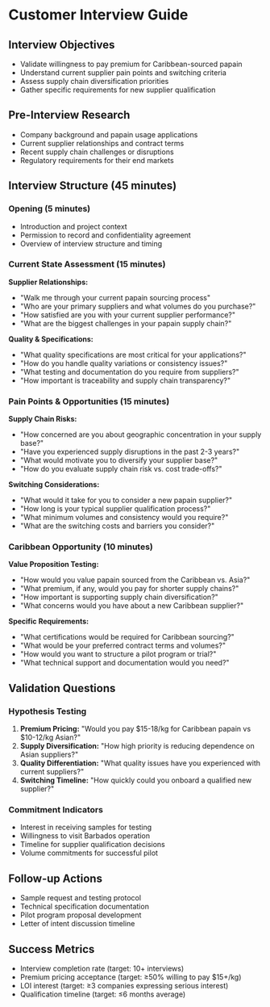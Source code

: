 # Customer Interview Guide

## Interview Objectives

- Validate willingness to pay premium for Caribbean-sourced papain
- Understand current supplier pain points and switching criteria
- Assess supply chain diversification priorities
- Gather specific requirements for new supplier qualification

## Pre-Interview Research

- Company background and papain usage applications
- Current supplier relationships and contract terms
- Recent supply chain challenges or disruptions
- Regulatory requirements for their end markets

## Interview Structure (45 minutes)

### Opening (5 minutes)

- Introduction and project context
- Permission to record and confidentiality agreement
- Overview of interview structure and timing

### Current State Assessment (15 minutes)

**Supplier Relationships:**

- "Walk me through your current papain sourcing process"
- "Who are your primary suppliers and what volumes do you purchase?"
- "How satisfied are you with your current supplier performance?"
- "What are the biggest challenges in your papain supply chain?"

**Quality & Specifications:**

- "What quality specifications are most critical for your applications?"
- "How do you handle quality variations or consistency issues?"
- "What testing and documentation do you require from suppliers?"
- "How important is traceability and supply chain transparency?"

### Pain Points & Opportunities (15 minutes)

**Supply Chain Risks:**

- "How concerned are you about geographic concentration in your supply base?"
- "Have you experienced supply disruptions in the past 2-3 years?"
- "What would motivate you to diversify your supplier base?"
- "How do you evaluate supply chain risk vs. cost trade-offs?"

**Switching Considerations:**

- "What would it take for you to consider a new papain supplier?"
- "How long is your typical supplier qualification process?"
- "What minimum volumes and consistency would you require?"
- "What are the switching costs and barriers you consider?"

### Caribbean Opportunity (10 minutes)

**Value Proposition Testing:**

- "How would you value papain sourced from the Caribbean vs. Asia?"
- "What premium, if any, would you pay for shorter supply chains?"
- "How important is supporting supply chain diversification?"
- "What concerns would you have about a new Caribbean supplier?"

**Specific Requirements:**

- "What certifications would be required for Caribbean sourcing?"
- "What would be your preferred contract terms and volumes?"
- "How would you want to structure a pilot program or trial?"
- "What technical support and documentation would you need?"

## Validation Questions

### Hypothesis Testing

1. **Premium Pricing:** "Would you pay $15-18/kg for Caribbean papain vs $10-12/kg Asian?"
2. **Supply Diversification:** "How high priority is reducing dependence on Asian suppliers?"
3. **Quality Differentiation:** "What quality issues have you experienced with current suppliers?"
4. **Switching Timeline:** "How quickly could you onboard a qualified new supplier?"

### Commitment Indicators

- Interest in receiving samples for testing
- Willingness to visit Barbados operation
- Timeline for supplier qualification decisions
- Volume commitments for successful pilot

## Follow-up Actions

- Sample request and testing protocol
- Technical specification documentation
- Pilot program proposal development
- Letter of intent discussion timeline

## Success Metrics

- Interview completion rate (target: 10+ interviews)
- Premium pricing acceptance (target: ≥50% willing to pay $15+/kg)
- LOI interest (target: ≥3 companies expressing serious interest)
- Qualification timeline (target: ≤6 months average)
